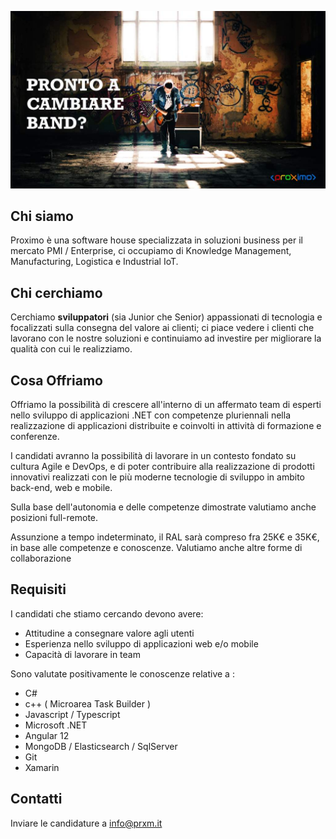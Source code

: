 ![Join US](https://github.com/ProximoSrl/join-us/blob/master/cover-medium.jpg)


## Chi siamo

Proximo è una software house specializzata in soluzioni business per il mercato PMI / Enterprise, ci occupiamo di Knowledge Management, Manufacturing, Logistica e Industrial IoT.

## Chi cerchiamo

Cerchiamo **sviluppatori** (sia Junior che Senior) appassionati di tecnologia e focalizzati sulla consegna del valore ai clienti; ci piace vedere i clienti che lavorano con le nostre soluzioni e continuiamo ad investire per migliorare la qualità con cui le realizziamo.

## Cosa Offriamo

Offriamo la possibilità di crescere all'interno di un affermato team di esperti nello sviluppo di applicazioni .NET con competenze pluriennali nella realizzazione di applicazioni distribuite e coinvolti in attività di formazione e conferenze.

I candidati avranno la possibilità di lavorare in un contesto fondato su cultura Agile e DevOps, e di poter contribuire alla realizzazione di prodotti innovativi realizzati con le più moderne tecnologie di sviluppo in ambito back-end, web e mobile.

Sulla base dell'autonomia e delle competenze dimostrate valutiamo anche posizioni full-remote.

Assunzione a tempo indeterminato, il RAL sarà compreso fra 25K€ e 35K€, in base alle competenze e conoscenze.
Valutiamo anche altre forme di collaborazione

## Requisiti

I candidati che stiamo cercando devono avere:

- Attitudine a consegnare valore agli utenti
- Esperienza nello sviluppo di applicazioni web e/o mobile
- Capacità di lavorare in team

Sono valutate positivamente le conoscenze relative a :

- C#
- c++ ( Microarea Task Builder )
- Javascript / Typescript
- Microsoft .NET
- Angular 12
- MongoDB / Elasticsearch / SqlServer
- Git
- Xamarin

## Contatti

Inviare le candidature a info@prxm.it
